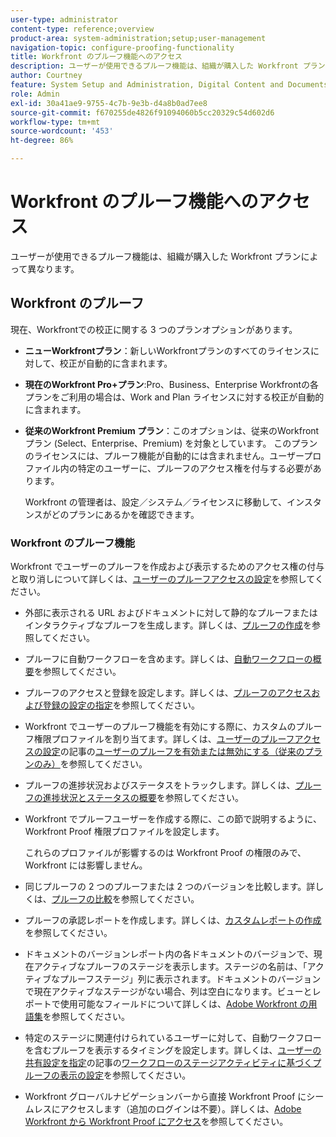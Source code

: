 ```yaml
---
user-type: administrator
content-type: reference;overview
product-area: system-administration;setup;user-management
navigation-topic: configure-proofing-functionality
title: Workfront のプルーフ機能へのアクセス
description: ユーザーが使用できるプルーフ機能は、組織が購入した Workfront プランによって異なります。
author: Courtney
feature: System Setup and Administration, Digital Content and Documents
role: Admin
exl-id: 30a41ae9-9755-4c7b-9e3b-d4a8b0ad7ee8
source-git-commit: f670255de4826f91094060b5cc20329c54d602d6
workflow-type: tm+mt
source-wordcount: '453'
ht-degree: 86%

---
```


# Workfront のプルーフ機能へのアクセス

ユーザーが使用できるプルーフ機能は、組織が購入した Workfront プランによって異なります。

## Workfront のプルーフ

現在、Workfrontでの校正に関する 3 つのプランオプションがあります。

* **ニューWorkfrontプラン**：新しいWorkfrontプランのすべてのライセンスに対して、校正が自動的に含まれます。
* **現在のWorkfront Pro+プラン**:Pro、Business、Enterprise Workfrontの各プランをご利用の場合は、Work and Plan ライセンスに対する校正が自動的に含まれます。
* **従来のWorkfront Premium プラン**：このオプションは、従来のWorkfrontプラン (Select、Enterprise、Premium) を対象としています。 このプランのライセンスには、プルーフ機能が自動的には含まれません。ユーザープロファイル内の特定のユーザーに、プルーフのアクセス権を付与する必要があります。

  Workfront の管理者は、設定／システム／ライセンスに移動して、インスタンスがどのプランにあるかを確認できます。

### Workfront のプルーフ機能

Workfront でユーザーのプルーフを作成および表示するためのアクセス権の付与と取り消しについて詳しくは、[ユーザーのプルーフアクセスの設定](../../../administration-and-setup/manage-workfront/configure-proofing/configure-a-users-proofing-access.md)を参照してください。

* 外部に表示される URL およびドキュメントに対して静的なプルーフまたはインタラクティブなプルーフを生成します。詳しくは、[プルーフの作成](../../../review-and-approve-work/proofing/creating-proofs-within-workfront/create-proofs--in-wf.md)を参照してください。
* プルーフに自動ワークフローを含めます。詳しくは、[自動ワークフローの概要](../../../review-and-approve-work/proofing/proofing-overview/automated-workflow.md)を参照してください。
* プルーフのアクセスと登録を設定します。詳しくは、[プルーフのアクセスおよび登録の設定の指定](../../../review-and-approve-work/proofing/managing-proofs-within-workfront/configure-access-subscription-settings-proof.md)を参照してください。
* Workfront でユーザーのプルーフ機能を有効にする際に、カスタムのプルーフ権限プロファイルを割り当てます。詳しくは、[ユーザーのプルーフアクセスの設定](../../../administration-and-setup/manage-workfront/configure-proofing/configure-a-users-proofing-access.md)の記事の[ユーザーのプルーフを有効または無効にする（従来のプランのみ）](../../../administration-and-setup/manage-workfront/configure-proofing/configure-a-users-proofing-access.md#enabling-and-disabling-proofing-for-a-user)を参照してください。
* プルーフの進捗状況およびステータスをトラックします。詳しくは、[プルーフの進捗状況とステータスの概要](../../../review-and-approve-work/proofing/proofing-overview/view-progress-status-proof.md)を参照してください。
* Workfront でプルーフユーザーを作成する際に、この節で説明するように、Workfront Proof 権限プロファイルを設定します。

  これらのプロファイルが影響するのは Workfront Proof の権限のみで、Workfront には影響しません。

* 同じプルーフの 2 つのプルーフまたは 2 つのバージョンを比較します。詳しくは、[プルーフの比較](../../../review-and-approve-work/proofing/reviewing-proofs-within-workfront/review-a-proof/compare-proofs.md)を参照してください。
* プルーフの承認レポートを作成します。詳しくは、[カスタムレポートの作成](../../../reports-and-dashboards/reports/creating-and-managing-reports/create-custom-report.md)を参照してください。
* ドキュメントのバージョンレポート内の各ドキュメントのバージョンで、現在アクティブなプルーフのステージを表示します。ステージの名前は、「アクティブなプルーフステージ」列に表示されます。ドキュメントのバージョンで現在アクティブなステージがない場合、列は空白になります。ビューとレポートで使用可能なフィールドについて詳しくは、[Adobe Workfront の用語集](../../../workfront-basics/navigate-workfront/workfront-navigation/workfront-terminology-glossary.md)を参照してください。
* 特定のステージに関連付けられているユーザーに対して、自動ワークフローを含むプルーフを表示するタイミングを設定します。詳しくは、[ユーザーの共有設定を指定](../../../administration-and-setup/manage-workfront/configure-proofing/configure-sharing-settings-users.md)の記事の[ワークフローのステージアクティビティに基づくプルーフの表示の設定](../../../administration-and-setup/manage-workfront/configure-proofing/configure-sharing-settings-users.md#configuring-proof-visibility-based-on-workflow-stage-activity)を参照してください。
* Workfront グローバルナビゲーションバーから直接 Workfront Proof にシームレスにアクセスします（追加のログインは不要）。詳しくは、[Adobe Workfront から Workfront Proof にアクセス](../../../review-and-approve-work/proofing/managing-proofs-within-workfront/access-wf-proof-in-workfront.md)を参照してください。

<!--
>[!NOTE]
>
>There are some capabilities included in Workfront Proof standalone that are not included in Proofing in Workfront. To learn more, see [Standalone Workfront Proof to Integrated Proofing in Workfront overview](../../../administration-and-setup/manage-workfront/configure-proofing/move-to-proofing-in-workfront.md)
-->

